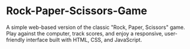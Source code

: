 # Rock-Paper-Scissors-Game
A simple web-based version of the classic "Rock, Paper, Scissors" game. Play against the computer, track scores, and enjoy a responsive, user-friendly interface built with HTML, CSS, and JavaScript.
